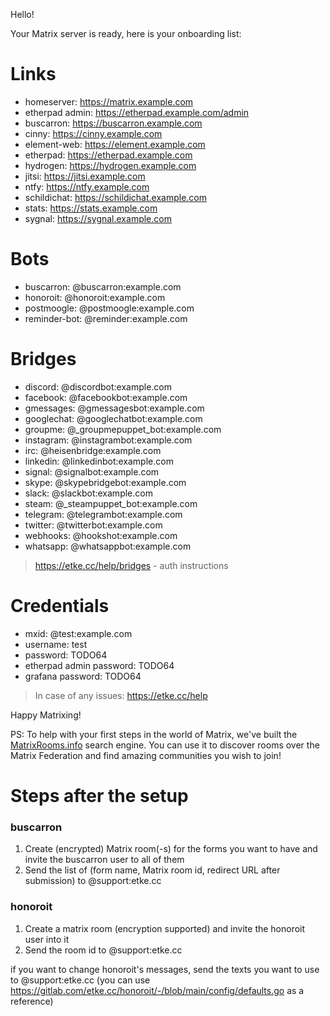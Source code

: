 Hello!

Your Matrix server is ready, here is your onboarding list:

# Links

* homeserver: https://matrix.example.com
* etherpad admin: https://etherpad.example.com/admin
* buscarron: https://buscarron.example.com
* cinny: https://cinny.example.com
* element-web: https://element.example.com
* etherpad: https://etherpad.example.com
* hydrogen: https://hydrogen.example.com
* jitsi: https://jitsi.example.com
* ntfy: https://ntfy.example.com
* schildichat: https://schildichat.example.com
* stats: https://stats.example.com
* sygnal: https://sygnal.example.com


# Bots

* buscarron: @buscarron:example.com
* honoroit: @honoroit:example.com
* postmoogle: @postmoogle:example.com
* reminder-bot: @reminder:example.com


# Bridges

* discord: @discordbot:example.com
* facebook: @facebookbot:example.com
* gmessages: @gmessagesbot:example.com
* googlechat: @googlechatbot:example.com
* groupme: @_groupmepuppet_bot:example.com
* instagram: @instagrambot:example.com
* irc: @heisenbridge:example.com
* linkedin: @linkedinbot:example.com
* signal: @signalbot:example.com
* skype: @skypebridgebot:example.com
* slack: @slackbot:example.com
* steam: @_steampuppet_bot:example.com
* telegram: @telegrambot:example.com
* twitter: @twitterbot:example.com
* webhooks: @hookshot:example.com
* whatsapp: @whatsappbot:example.com


> https://etke.cc/help/bridges - auth instructions

# Credentials

* mxid: @test:example.com
* username: test
* password: TODO64
* etherpad admin password: TODO64
* grafana password: TODO64


> In case of any issues: https://etke.cc/help

Happy Matrixing!

PS: To help with your first steps in the world of Matrix, we've built the [MatrixRooms.info](https://matrixrooms.info) search engine. You can use it to discover rooms over the Matrix Federation and find amazing communities you wish to join!

# Steps after the setup

### buscarron

1. Create (encrypted) Matrix room(-s) for the forms you want to have and invite the buscarron user to all of them
2. Send the list of (form name, Matrix room id, redirect URL after submission) to @support:etke.cc

### honoroit

1. Create a matrix room (encryption supported) and invite the honoroit user into it
2. Send the room id to @support:etke.cc

if you want to change honoroit's messages, send the texts you want to use to @support:etke.cc (you can use https://gitlab.com/etke.cc/honoroit/-/blob/main/config/defaults.go as a reference)

